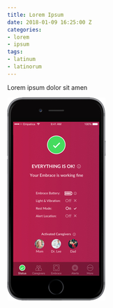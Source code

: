 ```yaml
---
title: Lorem Ipsum
date: 2018-01-09 16:25:00 Z
categories:
- lorem
- ipsum
tags:
- latinum
- latinorum
---
```


Lorem ipsum dolor sit amen

![alert-xhdpi.jpg](/uploads/alert-xhdpi.jpg)